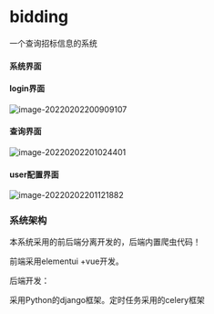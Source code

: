 # bidding
一个查询招标信息的系统



#### 系统界面

#### login界面

![image-20220202200909107](C:\Users\lixin_data\AppData\Roaming\Typora\typora-user-images\image-20220202200909107.png)

#### 查询界面

![image-20220202201024401](C:\Users\lixin_data\AppData\Roaming\Typora\typora-user-images\image-20220202201024401.png)

#### user配置界面

![image-20220202201121882](C:\Users\lixin_data\AppData\Roaming\Typora\typora-user-images\image-20220202201121882.png)



### 系统架构

本系统采用的前后端分离开发的，后端内置爬虫代码！

前端采用elementui +vue开发。

后端开发：

采用Python的django框架。定时任务采用的celery框架

